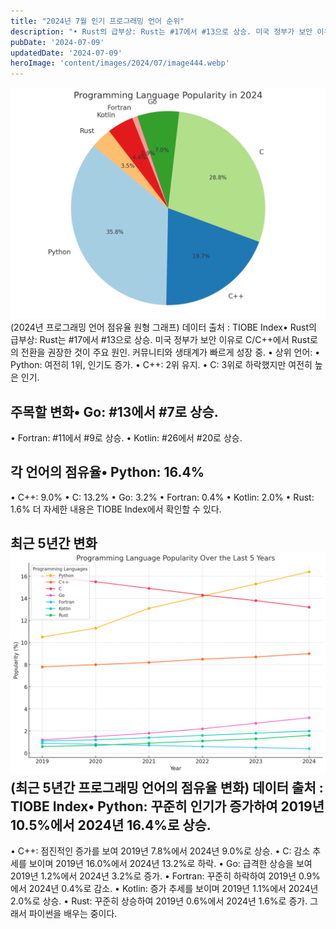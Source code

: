 ```yaml
---
title: "2024년 7월 인기 프로그래밍 언어 순위"
description: "• Rust의 급부상: Rust는 #17에서 #13으로 상승. 미국 정부가 보안 이유로 C/C++에서 Rust로의 전환을 권장한 것이 주요 원인. 커뮤니티와 생태계가 빠르게 성장 중.  • 상위 언어:  • Python: 여전히 1위, 인기도 증가.  • C++: 2위 유지.  • C:..."
pubDate: '2024-07-09'
updatedDate: '2024-07-09'
heroImage: 'content/images/2024/07/image444.webp'
---
```


![(2024년 프로그래밍 언어 점유율 원형 그래프) 데이터 출처 : TIOBE Index](content/images/2024/07/image2.png)(2024년 프로그래밍 언어 점유율 원형 그래프) 데이터 출처 : TIOBE Index• Rust의 급부상: Rust는 #17에서 #13으로 상승. 미국 정부가 보안 이유로 C/C++에서 Rust로의 전환을 권장한 것이 주요 원인. 커뮤니티와 생태계가 빠르게 성장 중.
• 상위 언어:
• Python: 여전히 1위, 인기도 증가.
• C++: 2위 유지.
• C: 3위로 하락했지만 여전히 높은 인기.
## 주목할 변화• Go: #13에서 #7로 상승.
• Fortran: #11에서 #9로 상승.
• Kotlin: #26에서 #20로 상승.
## 각 언어의 점유율• Python: 16.4%
• C++: 9.0%
• C: 13.2%
• Go: 3.2%
• Fortran: 0.4%
• Kotlin: 2.0%
• Rust: 1.6%
더 자세한 내용은 TIOBE Index에서 확인할 수 있다.
## 최근 5년간 변화![(최근 5년간 프로그래밍 언어의 점유율 변화) 데이터 출처 : TIOBE Index](content/images/2024/07/image.png)(최근 5년간 프로그래밍 언어의 점유율 변화) 데이터 출처 : TIOBE Index• Python: 꾸준히 인기가 증가하여 2019년 10.5%에서 2024년 16.4%로 상승.
• C++: 점진적인 증가를 보여 2019년 7.8%에서 2024년 9.0%로 상승.
• C: 감소 추세를 보이며 2019년 16.0%에서 2024년 13.2%로 하락.
• Go: 급격한 상승을 보여 2019년 1.2%에서 2024년 3.2%로 증가.
• Fortran: 꾸준히 하락하여 2019년 0.9%에서 2024년 0.4%로 감소.
• Kotlin: 증가 추세를 보이며 2019년 1.1%에서 2024년 2.0%로 상승.
• Rust: 꾸준히 상승하여 2019년 0.6%에서 2024년 1.6%로 증가.
그래서 파이썬을 배우는 중이다.